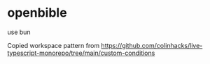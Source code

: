 # openbible

use bun

Copied workspace pattern from https://github.com/colinhacks/live-typescript-monorepo/tree/main/custom-conditions
